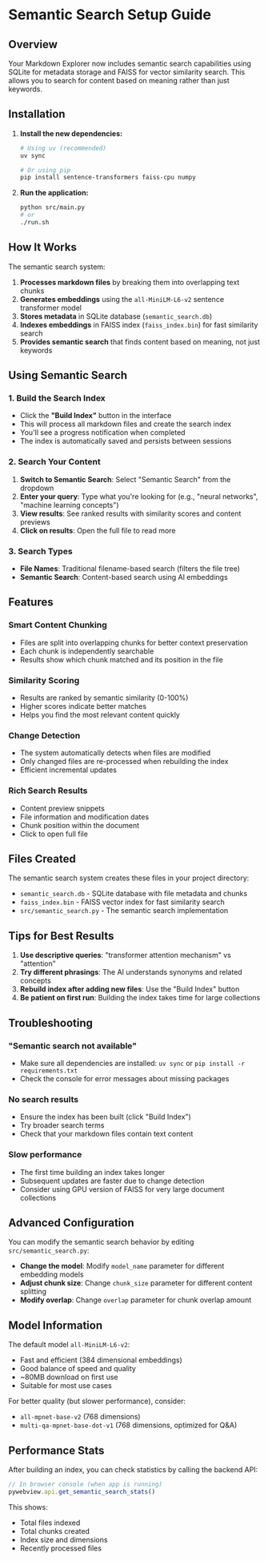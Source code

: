 # Semantic Search Setup Guide

## Overview

Your Markdown Explorer now includes semantic search capabilities using SQLite for metadata storage and FAISS for vector similarity search. This allows you to search for content based on meaning rather than just keywords.

## Installation

1. **Install the new dependencies:**
   ```bash
   # Using uv (recommended)
   uv sync
   
   # Or using pip
   pip install sentence-transformers faiss-cpu numpy
   ```

2. **Run the application:**
   ```bash
   python src/main.py
   # or
   ./run.sh
   ```

## How It Works

The semantic search system:

1. **Processes markdown files** by breaking them into overlapping text chunks
2. **Generates embeddings** using the `all-MiniLM-L6-v2` sentence transformer model
3. **Stores metadata** in SQLite database (`semantic_search.db`)
4. **Indexes embeddings** in FAISS index (`faiss_index.bin`) for fast similarity search
5. **Provides semantic search** that finds content based on meaning, not just keywords

## Using Semantic Search

### 1. Build the Search Index

- Click the **"Build Index"** button in the interface
- This will process all markdown files and create the search index
- You'll see a progress notification when completed
- The index is automatically saved and persists between sessions

### 2. Search Your Content

1. **Switch to Semantic Search**: Select "Semantic Search" from the dropdown
2. **Enter your query**: Type what you're looking for (e.g., "neural networks", "machine learning concepts")
3. **View results**: See ranked results with similarity scores and content previews
4. **Click on results**: Open the full file to read more

### 3. Search Types

- **File Names**: Traditional filename-based search (filters the file tree)
- **Semantic Search**: Content-based search using AI embeddings

## Features

### Smart Content Chunking
- Files are split into overlapping chunks for better context preservation
- Each chunk is independently searchable
- Results show which chunk matched and its position in the file

### Similarity Scoring
- Results are ranked by semantic similarity (0-100%)
- Higher scores indicate better matches
- Helps you find the most relevant content quickly

### Change Detection
- The system automatically detects when files are modified
- Only changed files are re-processed when rebuilding the index
- Efficient incremental updates

### Rich Search Results
- Content preview snippets
- File information and modification dates
- Chunk position within the document
- Click to open full file

## Files Created

The semantic search system creates these files in your project directory:

- `semantic_search.db` - SQLite database with file metadata and chunks
- `faiss_index.bin` - FAISS vector index for fast similarity search
- `src/semantic_search.py` - The semantic search implementation

## Tips for Best Results

1. **Use descriptive queries**: "transformer attention mechanism" vs "attention"
2. **Try different phrasings**: The AI understands synonyms and related concepts
3. **Rebuild index after adding new files**: Use the "Build Index" button
4. **Be patient on first run**: Building the index takes time for large collections

## Troubleshooting

### "Semantic search not available"
- Make sure all dependencies are installed: `uv sync` or `pip install -r requirements.txt`
- Check the console for error messages about missing packages

### No search results
- Ensure the index has been built (click "Build Index")
- Try broader search terms
- Check that your markdown files contain text content

### Slow performance
- The first time building an index takes longer
- Subsequent updates are faster due to change detection
- Consider using GPU version of FAISS for very large document collections

## Advanced Configuration

You can modify the semantic search behavior by editing `src/semantic_search.py`:

- **Change the model**: Modify `model_name` parameter for different embedding models
- **Adjust chunk size**: Change `chunk_size` parameter for different content splitting
- **Modify overlap**: Change `overlap` parameter for chunk overlap amount

## Model Information

The default model `all-MiniLM-L6-v2`:
- Fast and efficient (384 dimensional embeddings)
- Good balance of speed and quality
- ~80MB download on first use
- Suitable for most use cases

For better quality (but slower performance), consider:
- `all-mpnet-base-v2` (768 dimensions)
- `multi-qa-mpnet-base-dot-v1` (768 dimensions, optimized for Q&A)

## Performance Stats

After building an index, you can check statistics by calling the backend API:
```javascript
// In browser console (when app is running)
pywebview.api.get_semantic_search_stats()
```

This shows:
- Total files indexed
- Total chunks created
- Index size and dimensions
- Recently processed files
